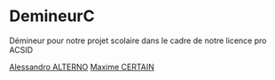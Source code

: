 # DemineurC
Démineur pour notre projet scolaire dans le cadre de notre licence pro ACSID

[Alessandro ALTERNO](https://github.com/lexinor)
[Maxime CERTAIN](https://github.com/MaximeCertain)
